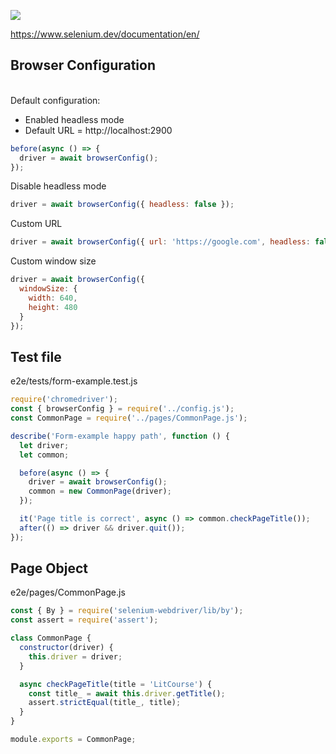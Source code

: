 ![](https://cdn.jsdelivr.net/gh/vicdata4/lit-course/assets/images/logo.png?v=4&s=100)

https://www.selenium.dev/documentation/en/


## Browser Configuration
\
Default configuration:

- Enabled headless mode
- Default URL = http://localhost:2900
```js
before(async () => {
  driver = await browserConfig();
});
```
Disable headless mode
```js
driver = await browserConfig({ headless: false });
```
Custom URL
```js
driver = await browserConfig({ url: 'https://google.com', headless: false });
```
Custom window size
```js
driver = await browserConfig({
  windowSize: {
    width: 640,
    height: 480
  }
});
```



## Test file
e2e/tests/form-example.test.js

```js
require('chromedriver');
const { browserConfig } = require('../config.js');
const CommonPage = require('../pages/CommonPage.js');

describe('Form-example happy path', function () {
  let driver;
  let common;

  before(async () => {
    driver = await browserConfig();
    common = new CommonPage(driver);
  });

  it('Page title is correct', async () => common.checkPageTitle());
  after(() => driver && driver.quit());
});
```

## Page Object
e2e/pages/CommonPage.js

```js
const { By } = require('selenium-webdriver/lib/by');
const assert = require('assert');

class CommonPage {
  constructor(driver) {
    this.driver = driver;
  }

  async checkPageTitle(title = 'LitCourse') {
    const title_ = await this.driver.getTitle();
    assert.strictEqual(title_, title);
  }
}

module.exports = CommonPage;
```